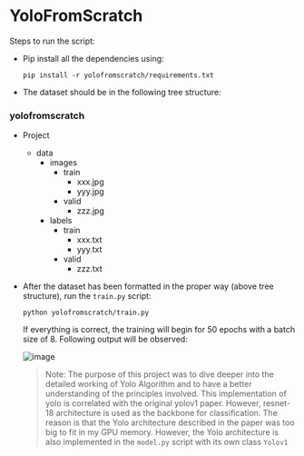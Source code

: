 # YoloFromScratch

Steps to run the script:
- Pip install all the dependencies using:

  ```
  pip install -r yolofromscratch/requirements.txt
  ```
- The dataset should be in the following tree structure:

### yolofromscratch
  - Project
    - data
      - images
        - train
          - xxx.jpg
          - yyy.jpg
        - valid
          - zzz.jpg
      - labels
        - train
          - xxx.txt
          - yyy.txt
        - valid
          - zzz.txt


- After the dataset has been formatted in the proper way (above tree structure), run the ``train.py`` script:
  ```
  python yolofromscratch/train.py
  ```

  If everything is correct, the training will begin for 50 epochs with a batch size of 8. Following output will be observed:

  ![image](https://github.com/HamzaSulaiman1996/YoloFromScratch/assets/109808023/546648a6-dce7-494f-b631-61393193dec9)


  > Note: The purpose of this project was to dive deeper into the detailed working of Yolo Algorithm and to have a better understanding of the principles involved.
  > This implementation of yolo is correlated with the original yolov1 paper. However, resnet-18 architecture is used as the backbone for classification. The reason is that the Yolo architecture described in the paper was too big to fit in my GPU memory. However, the Yolo architecture is also implemented in the ``model.py`` script with its own class ``Yolov1`` 


  
